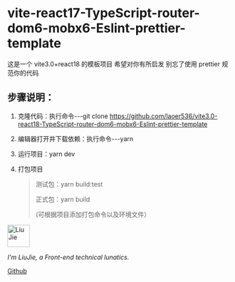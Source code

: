 # vite-react17-TypeScript-router-dom6-mobx6-Eslint-prettier-template

这是一个 vite3.0+react18 的模板项目 希望对你有所启发 别忘了使用 prettier 规范你的代码

## 步骤说明：

1. 克隆代码：执行命令---git clone https://github.com/laoer536/vite3.0-react18-TypeScript-router-dom6-mobx6-Eslint-prettier-template

2. 编辑器打开并下载依赖：执行命令---yarn

3. 运行项目：yarn dev

4. 打包项目

   > 测试包：yarn build:test
   >
   > 正式包：yarn build
   >
   > (可根据项目添加打包命令以及环境文件）

<div align="left">
<img alt="Liu Jie" src="https://s2.loli.net/2021/12/16/rxjhMFtGElVIuyz.png" width=50 />

_I'm LiuJie, a Front-end technical lunatics._

[Github](https://github.com/laoer536)
